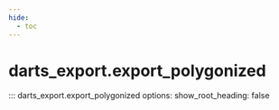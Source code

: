 ```yaml
---
hide:
  - toc
---
```

# <code class='doc-symbol doc-symbol-nav doc-symbol-function'></code>darts_export.export_polygonized

::: darts_export.export_polygonized
    options:
      show_root_heading: false
